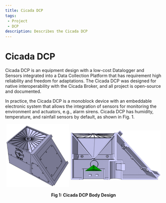 ```yaml
---
title: Cicada DCP
tags: 
 - Project
 - DCP
description: Describes the Cicada DCP
---
```


# Cicada DCP

Cicada DCP is an equipment design with a low-cost Datalogger and Sensors integrated into a Data Collection Platform that has requirement high reliability and freedom for adaptations. The Cicada DCP was designed for native interoperability with the Cicada Broker, and all project is open-source and documented.

In practice, the Cicada DCP is a monoblock device with an embeddable electronic system that allows the integration of sensors for monitoring the environment and actuators, e.g., alarm sirens. Cicada DCP has humidity, temperature, and rainfall sensors by default, as shown in Fig. 1.

<p align="center">
	<img src="../../assets/img/CicadaDCP.png" align="center" height="auto" width="40%" style="max-width:250px">
	<img src="../../assets/img/CicadaDCPCut.png" align="center" height="auto" width="58%" style="max-width:350px">
<br><br><b>Fig 1: Cicada DCP Body Design</b>
</p>

<p align="center">
	<script>
		function getHeightRender() {
			width = window.innerWidth*0.95;
			height = width*0.67;
		   	return Math.min(420, height);
		}

		document.write("<iframe height=\'"+getHeightRender()+"\' width=\'95%\' frameborder=\'0\' src=\'https://render.githubusercontent.com/view/3d?url=https://raw.githubusercontent.com/andreivo/CicadaProject/main/structural/design/00-cicadadcp.stl\' title=\'00-cicadadcp.stl\'><\/iframe>")
	</script>
<br><br><b>Fig 2: Cicada DCP 3d View</b>
</p>


The body of the Cicada DCP was designed with a simple yet functional concept to serve the most varied audiences, which allows its construction through <b>3D printing</b> or industrial processes such as plastic injection.

{% include alert.html type="info" content="The entire project was developed as a case study of <b>Fault & INtegration-Driven System Engineering (FIND-SE)</b>, a methodological approach to fault-tolerant systems engineering (SE). The approach extends the knowledge of Model-Based System Engineering (MBSE). It is based on the principle of guiding the developer in a design concerned with failures, and especially those related to interoperability in the system integration process, which must be tolerated and treated. FIND-SE's great advantage is the proposal of a new paradigm based on guiding development through a principle, the same concept used in the TDD (Test Driven Development) and BDD (Behavior Driven Development) techniques." %}

The Cicada DCP project is divided into {% include doc.html name="structural" path="gi/gi-getting-started/gi-02structural" %} and {% include doc.html name="electronic" path="gi/gi-getting-started/gi-01electronic" %} parts. Also, a user guide is available to help build and configure the Cicada DCP.

